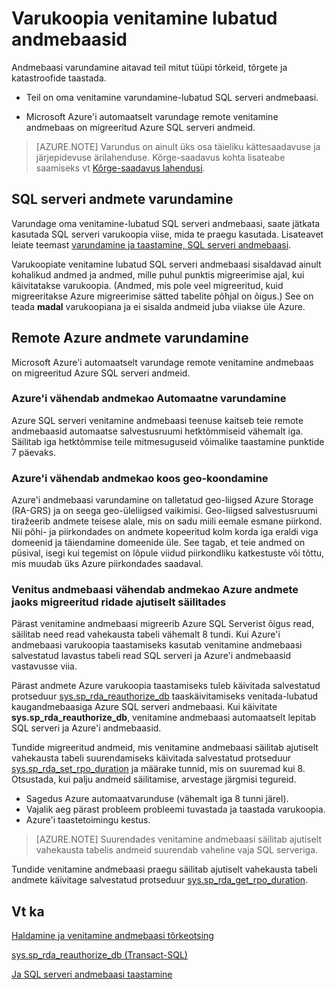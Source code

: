 <properties
    pageTitle="Venitamine lubatud andmebaasi varundada | Microsoft Azure'i"
    description="Saate teada, kuidas varundada venitamine\-lubatud andmebaasid."
    services="sql-server-stretch-database"
    documentationCenter=""
    authors="douglaslMS"
    manager="jhubbard"
    editor=""/>

<tags
    ms.service="sql-server-stretch-database"
    ms.workload="data-management"
    ms.tgt_pltfrm="na"
    ms.devlang="na"
    ms.topic="article"
    ms.date="10/14/2016"
    ms.author="douglasl"/>

# <a name="backup-stretch-enabled-databases"></a>Varukoopia venitamine lubatud andmebaasid

Andmebaasi varundamine aitavad teil mitut tüüpi tõrkeid, tõrgete ja katastroofide taastada.  

-   Teil on oma venitamine varundamine\-lubatud SQL serveri andmebaasi.  

-   Microsoft Azure'i automaatselt varundage remote venitamine andmebaas on migreeritud Azure SQL serveri andmeid.  

>    [AZURE.NOTE] Varundus on ainult üks osa täieliku kättesaadavuse ja järjepidevuse ärilahenduse. Kõrge-saadavus kohta lisateabe saamiseks vt [Kõrge-saadavus lahendusi](https://msdn.microsoft.com/library/ms190202.aspx).

## <a name="back-up-your-sql-server-data"></a>SQL serveri andmete varundamine  

Varundage oma venitamine\-lubatud SQL serveri andmebaasi, saate jätkata kasutada SQL serveri varukoopia viise, mida te praegu kasutada. Lisateavet leiate teemast [varundamine ja taastamine, SQL serveri andmebaasi](https://msdn.microsoft.com/library/ms187048.aspx).

Varukoopiate venitamine lubatud SQL serveri andmebaasi sisaldavad ainult kohalikud andmed ja andmed, mille puhul punktis migreerimise ajal, kui käivitatakse varukoopia. \(Andmed, mis pole veel migreeritud, kuid migreeritakse Azure migreerimise sätted tabelite põhjal on õigus.\) See on teada **madal** varukoopiana ja ei sisalda andmeid juba viiakse üle Azure.  

## <a name="back-up-your-remote-azure-data"></a>Remote Azure andmete varundamine   

Microsoft Azure'i automaatselt varundage remote venitamine andmebaas on migreeritud Azure SQL serveri andmeid.  

### <a name="azure-reduces-the-risk-of-data-loss-with-automatic-backup"></a>Azure'i vähendab andmekao Automaatne varundamine  
Azure SQL serveri venitamine andmebaasi teenuse kaitseb teie remote andmebaasid automaatse salvestusruumi hetktõmmiseid vähemalt iga. Säilitab iga hetktõmmise teile mitmesuguseid võimalike taastamine punktide 7 päevaks.  

### <a name="azure-reduces-the-risk-of-data-loss-with-geo-redundancy"></a>Azure'i vähendab andmekao koos geo\-koondamine  
Azure'i andmebaasi varundamine on talletatud geo\-liigsed Azure Storage (RA\-GRS) ja on seega geo\-üleliigsed vaikimisi. Geo\-liigsed salvestusruumi tiražeerib andmete teisese alale, mis on sadu miili eemale esmane piirkond. Nii põhi- ja piirkondades on andmete kopeeritud kolm korda iga eraldi viga domeenid ja täiendamine domeenide üle. See tagab, et teie andmed on püsival, isegi kui tegemist on lõpule viidud piirkondliku katkestuste või tõttu, mis muudab üks Azure piirkondades saadaval.

### <a name="stretchRPO"></a>Venitus andmebaasi vähendab andmekao Azure andmete jaoks migreeritud ridade ajutiselt säilitades
Pärast venitamine andmebaasi migreerib Azure SQL Serverist õigus read, säilitab need read vahekausta tabeli vähemalt 8 tundi. Kui Azure'i andmebaasi varukoopia taastamiseks kasutab venitamine andmebaasi salvestatud lavastus tabeli read SQL serveri ja Azure'i andmebaasid vastavusse viia.

Pärast andmete Azure varukoopia taastamiseks tuleb käivitada salvestatud protseduur [sys.sp_rda_reauthorize_db](https://msdn.microsoft.com/library/mt131016.aspx) taaskäivitamiseks venitada\-lubatud kaugandmebaasiga Azure SQL serveri andmebaasi. Kui käivitate **sys.sp_rda_reauthorize_db**, venitamine andmebaasi automaatselt lepitab SQL serveri ja Azure'i andmebaasid.

Tundide migreeritud andmeid, mis venitamine andmebaasi säilitab ajutiselt vahekausta tabeli suurendamiseks käivitada salvestatud protseduur [sys.sp_rda_set_rpo_duration](https://msdn.microsoft.com/library/mt707766.aspx) ja määrake tunnid, mis on suuremad kui 8. Otsustada, kui palju andmeid säilitamise, arvestage järgmisi tegureid.
-   Sagedus Azure automaatvarunduse (vähemalt iga 8 tunni järel).
-   Vajalik aeg pärast probleem probleemi tuvastada ja taastada varukoopia.
-   Azure'i taastetoimingu kestus.

> [AZURE.NOTE] Suurendades venitamine andmebaasi säilitab ajutiselt vahekausta tabelis andmeid suurendab vaheline vaja SQL serveriga.

Tundide venitamine andmebaasi praegu säilitab ajutiselt vahekausta tabeli andmete käivitage salvestatud protseduur [sys.sp_rda_get_rpo_duration](https://msdn.microsoft.com/library/mt707767.aspx).

## <a name="see-also"></a>Vt ka

[Haldamine ja venitamine andmebaasi tõrkeotsing](sql-server-stretch-database-manage.md)

[sys.sp_rda_reauthorize_db (Transact-SQL)](https://msdn.microsoft.com/library/mt131016.aspx)

[Ja SQL serveri andmebaasi taastamine](https://msdn.microsoft.com/library/ms187048.aspx)
